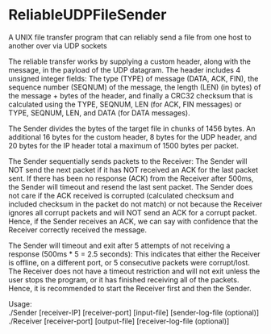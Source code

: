 # ReliableUDPFileSender
A UNIX file transfer program that can reliably send a file from one host to another over via UDP sockets

The reliable transfer works by supplying a custom header, along with the message, in the payload of the UDP datagram. The header includes 4 unsigned integer fields: The type (TYPE) of message (DATA, ACK, FIN), the sequence number (SEQNUM) of the message, the length (LEN) (in bytes) of the message + bytes of the header, and finally a CRC32 checksum that is calculated using the TYPE, SEQNUM, LEN (for ACK, FIN messages) or TYPE, SEQNUM, LEN, and DATA (for DATA messages).

The Sender divides the bytes of the target file in chunks of 1456 bytes. An additional 16 bytes for the custom header, 8 bytes for the UDP header, and 20 bytes for the IP header total a maximum of 1500 bytes per packet.

The Sender sequentially sends packets to the Receiver: The Sender will NOT send the next packet if it has NOT received an ACK for the last packet sent. If there has been no response (ACK) from the Receiver after 500ms, the Sender will timeout and resend the last sent packet. The Sender does not care if the ACK received is corrupted (calculated checksum and included checksum in the packet do not match) or not because the Receiver ignores all corrupt packets and will NOT send an ACK for a corrupt packet. Hence, if the Sender receives an ACK, we can say with confidence that the Receiver correctly received the message.

The Sender will timeout and exit after 5 attempts of not receiving a response (500ms * 5 = 2.5 seconds): This indicates that either the Receiver is offline, on a different port, or 5 consecutive packets were corrupt/lost. The Receiver does not have a timeout restriction and will not exit unless the user stops the program, or it has finished receiving all of the packets. Hence, it is recommended to start the Receiver first and then the Sender.

Usage:  
./Sender [receiver-IP] [receiver-port] [input-file] [sender-log-file (optional)]  
./Receiver [receiver-port] [output-file] [receiver-log-file (optional)]


